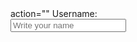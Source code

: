 <body>
<!--Inputs-->
  <from> action=""
  <label for="Username">Username:</label>
  <br />
  <input type="text" placeholder="Write your name" name="username">

  </from>